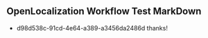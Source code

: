 ## OpenLocalization Workflow Test MarkDown
* d98d538c-91cd-4e64-a389-a3456da2486d thanks!

<!--HONumber=Jul16_HO3-->


